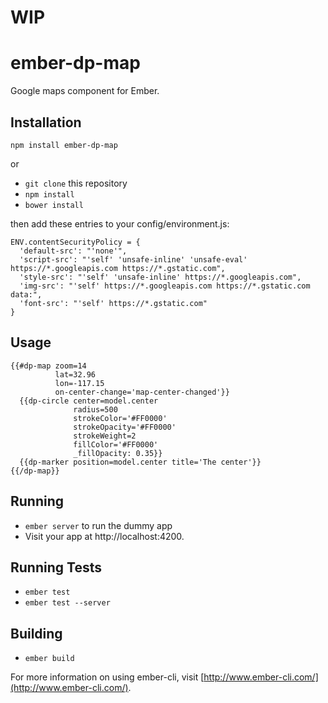 # WIP

# ember-dp-map

Google maps component for Ember.

## Installation

`npm install ember-dp-map`

or

* `git clone` this repository
* `npm install`
* `bower install`

then add these entries to your config/environment.js:

```
ENV.contentSecurityPolicy = {
  'default-src': "'none'",
  'script-src': "'self' 'unsafe-inline' 'unsafe-eval' https://*.googleapis.com https://*.gstatic.com",
  'style-src': "'self' 'unsafe-inline' https://*.googleapis.com",
  'img-src': "'self' https://*.googleapis.com https://*.gstatic.com data:",
  'font-src': "'self' https://*.gstatic.com"
}
```

## Usage
```
{{#dp-map zoom=14
          lat=32.96
          lon=-117.15
          on-center-change='map-center-changed'}}
  {{dp-circle center=model.center
              radius=500
              strokeColor='#FF0000'
              strokeOpacity='#FF0000'
              strokeWeight=2
              fillColor='#FF0000'
              _fillOpacity: 0.35}}
  {{dp-marker position=model.center title='The center'}}
{{/dp-map}}
```

## Running

* `ember server` to run the dummy app
* Visit your app at http://localhost:4200.

## Running Tests

* `ember test`
* `ember test --server`

## Building

* `ember build`

For more information on using ember-cli, visit [http://www.ember-cli.com/](http://www.ember-cli.com/).
